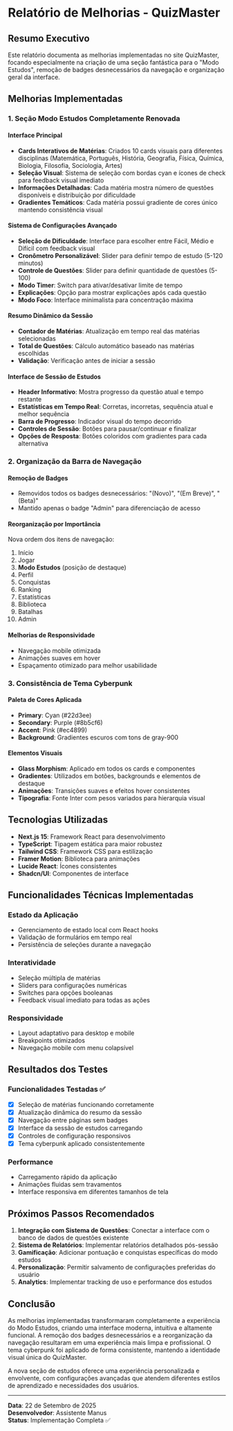 # Relatório de Melhorias - QuizMaster

## Resumo Executivo

Este relatório documenta as melhorias implementadas no site QuizMaster, focando especialmente na criação de uma seção fantástica para o "Modo Estudos", remoção de badges desnecessários da navegação e organização geral da interface.

## Melhorias Implementadas

### 1. Seção Modo Estudos Completamente Renovada

#### Interface Principal
- **Cards Interativos de Matérias**: Criados 10 cards visuais para diferentes disciplinas (Matemática, Português, História, Geografia, Física, Química, Biologia, Filosofia, Sociologia, Artes)
- **Seleção Visual**: Sistema de seleção com bordas cyan e ícones de check para feedback visual imediato
- **Informações Detalhadas**: Cada matéria mostra número de questões disponíveis e distribuição por dificuldade
- **Gradientes Temáticos**: Cada matéria possui gradiente de cores único mantendo consistência visual

#### Sistema de Configurações Avançado
- **Seleção de Dificuldade**: Interface para escolher entre Fácil, Médio e Difícil com feedback visual
- **Cronômetro Personalizável**: Slider para definir tempo de estudo (5-120 minutos)
- **Controle de Questões**: Slider para definir quantidade de questões (5-100)
- **Modo Timer**: Switch para ativar/desativar limite de tempo
- **Explicações**: Opção para mostrar explicações após cada questão
- **Modo Foco**: Interface minimalista para concentração máxima

#### Resumo Dinâmico da Sessão
- **Contador de Matérias**: Atualização em tempo real das matérias selecionadas
- **Total de Questões**: Cálculo automático baseado nas matérias escolhidas
- **Validação**: Verificação antes de iniciar a sessão

#### Interface de Sessão de Estudos
- **Header Informativo**: Mostra progresso da questão atual e tempo restante
- **Estatísticas em Tempo Real**: Corretas, incorretas, sequência atual e melhor sequência
- **Barra de Progresso**: Indicador visual do tempo decorrido
- **Controles de Sessão**: Botões para pausar/continuar e finalizar
- **Opções de Resposta**: Botões coloridos com gradientes para cada alternativa

### 2. Organização da Barra de Navegação

#### Remoção de Badges
- Removidos todos os badges desnecessários: "(Novo)", "(Em Breve)", "(Beta)"
- Mantido apenas o badge "Admin" para diferenciação de acesso

#### Reorganização por Importância
Nova ordem dos itens de navegação:
1. Início
2. Jogar
3. **Modo Estudos** (posição de destaque)
4. Perfil
5. Conquistas
6. Ranking
7. Estatísticas
8. Biblioteca
9. Batalhas
10. Admin

#### Melhorias de Responsividade
- Navegação mobile otimizada
- Animações suaves em hover
- Espaçamento otimizado para melhor usabilidade

### 3. Consistência de Tema Cyberpunk

#### Paleta de Cores Aplicada
- **Primary**: Cyan (#22d3ee)
- **Secondary**: Purple (#8b5cf6)
- **Accent**: Pink (#ec4899)
- **Background**: Gradientes escuros com tons de gray-900

#### Elementos Visuais
- **Glass Morphism**: Aplicado em todos os cards e componentes
- **Gradientes**: Utilizados em botões, backgrounds e elementos de destaque
- **Animações**: Transições suaves e efeitos hover consistentes
- **Tipografia**: Fonte Inter com pesos variados para hierarquia visual

## Tecnologias Utilizadas

- **Next.js 15**: Framework React para desenvolvimento
- **TypeScript**: Tipagem estática para maior robustez
- **Tailwind CSS**: Framework CSS para estilização
- **Framer Motion**: Biblioteca para animações
- **Lucide React**: Ícones consistentes
- **Shadcn/UI**: Componentes de interface

## Funcionalidades Técnicas Implementadas

### Estado da Aplicação
- Gerenciamento de estado local com React hooks
- Validação de formulários em tempo real
- Persistência de seleções durante a navegação

### Interatividade
- Seleção múltipla de matérias
- Sliders para configurações numéricas
- Switches para opções booleanas
- Feedback visual imediato para todas as ações

### Responsividade
- Layout adaptativo para desktop e mobile
- Breakpoints otimizados
- Navegação mobile com menu colapsível

## Resultados dos Testes

### Funcionalidades Testadas ✅
- [x] Seleção de matérias funcionando corretamente
- [x] Atualização dinâmica do resumo da sessão
- [x] Navegação entre páginas sem badges
- [x] Interface da sessão de estudos carregando
- [x] Controles de configuração responsivos
- [x] Tema cyberpunk aplicado consistentemente

### Performance
- Carregamento rápido da aplicação
- Animações fluidas sem travamentos
- Interface responsiva em diferentes tamanhos de tela

## Próximos Passos Recomendados

1. **Integração com Sistema de Questões**: Conectar a interface com o banco de dados de questões existente
2. **Sistema de Relatórios**: Implementar relatórios detalhados pós-sessão
3. **Gamificação**: Adicionar pontuação e conquistas específicas do modo estudos
4. **Personalização**: Permitir salvamento de configurações preferidas do usuário
5. **Analytics**: Implementar tracking de uso e performance dos estudos

## Conclusão

As melhorias implementadas transformaram completamente a experiência do Modo Estudos, criando uma interface moderna, intuitiva e altamente funcional. A remoção dos badges desnecessários e a reorganização da navegação resultaram em uma experiência mais limpa e profissional. O tema cyberpunk foi aplicado de forma consistente, mantendo a identidade visual única do QuizMaster.

A nova seção de estudos oferece uma experiência personalizada e envolvente, com configurações avançadas que atendem diferentes estilos de aprendizado e necessidades dos usuários.

---

**Data**: 22 de Setembro de 2025  
**Desenvolvedor**: Assistente Manus  
**Status**: Implementação Completa ✅

